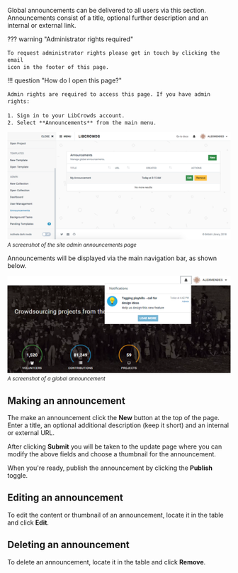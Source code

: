 Global announcements can be delivered to all users via this section.
Announcements consist of a title, optional further description and an internal
or external link.

??? warning "Administrator rights required"

    To request administrator rights please get in touch by clicking the email
    icon in the footer of this page.

!!! question "How do I open this page?"

    Admin rights are required to access this page. If you have admin rights:

    1. Sign in to your LibCrowds account.
    2. Select **Announcements** from the main menu.

![A screenshot of the site admin announcements page](/assets/img/site/announcements.png?raw=true)
<br><small>*A screenshot of the site admin announcements page*</small>

Announcements will be displayed via the main navigation bar, as shown below.

![A screenshot of a global announcement](/assets/img/example-announcement.png?raw=true)
<br><small>*A screenshot of a global announcement*</small>

## Making an announcement

The make an announcement click the **New** button at the top of the page. Enter
a title, an optional additional description (keep it short) and an internal or
external URL.

After clicking **Submit** you will be taken to the update page where you can
modify the above fields and choose a thumbnail for the announcement.

When you're ready, publish the announcement by clicking the **Publish** toggle.

## Editing an announcement

To edit the content or thumbnail of an announcement, locate it in the table and
click **Edit**.

## Deleting an announcement

To delete an announcement, locate it in the table and click **Remove**.
